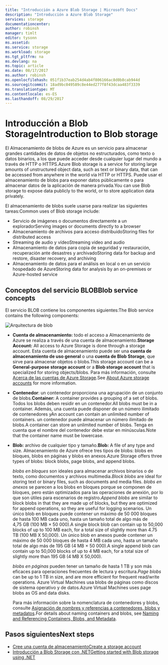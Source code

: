 ```yaml
---
title: "Introducción a Azure Blob Storage | Microsoft Docs"
description: "Introducción a Azure Blob Storage"
services: storage
documentationcenter: 
author: robinsh
manager: timlt
editor: tysonn
ms.assetid: 
ms.service: storage
ms.workload: storage
ms.tgt_pltfrm: na
ms.devlang: na
ms.topic: article
ms.date: 08/17/2017
ms.author: robinsh
ms.openlocfilehash: 051f1b37eab254d4ab4f806166ac8d0b8cab944d
ms.sourcegitcommit: 18ad9bc049589c8e44ed277f8f43dcaa483f3339
ms.translationtype: MT
ms.contentlocale: es-ES
ms.lasthandoff: 08/29/2017
---
```

# <a name="introduction-to-blob-storage"></a><span data-ttu-id="399f7-103">Introducción a Blob Storage</span><span class="sxs-lookup"><span data-stu-id="399f7-103">Introduction to Blob storage</span></span>

<span data-ttu-id="399f7-104">El Almacenamiento de blobs de Azure es un servicio para almacenar grandes cantidades de datos de objetos no estructurados, como texto o datos binarios, a los que puede acceder desde cualquier lugar del mundo a través de HTTP o HTTPS.</span><span class="sxs-lookup"><span data-stu-id="399f7-104">Azure Blob storage is a service for storing large amounts of unstructured object data, such as text or binary data, that can be accessed from anywhere in the world via HTTP or HTTPS.</span></span> <span data-ttu-id="399f7-105">Puede usar el almacenamiento de blobs para exponer datos públicamente o para almacenar datos de la aplicación de manera privada.</span><span class="sxs-lookup"><span data-stu-id="399f7-105">You can use Blob storage to expose data publicly to the world, or to store application data privately.</span></span>

<span data-ttu-id="399f7-106">El almacenamiento de blobs suele usarse para realizar las siguientes tareas:</span><span class="sxs-lookup"><span data-stu-id="399f7-106">Common uses of Blob storage include:</span></span>

* <span data-ttu-id="399f7-107">Servicio de imágenes o documentos directamente a un explorador</span><span class="sxs-lookup"><span data-stu-id="399f7-107">Serving images or documents directly to a browser</span></span>
* <span data-ttu-id="399f7-108">Almacenamiento de archivos para acceso distribuido</span><span class="sxs-lookup"><span data-stu-id="399f7-108">Storing files for distributed access</span></span>
* <span data-ttu-id="399f7-109">Streaming de audio y vídeo</span><span class="sxs-lookup"><span data-stu-id="399f7-109">Streaming video and audio</span></span>
* <span data-ttu-id="399f7-110">Almacenamiento de datos para copia de seguridad y restauración, recuperación ante desastres y archivado</span><span class="sxs-lookup"><span data-stu-id="399f7-110">Storing data for backup and restore, disaster recovery, and archiving</span></span>
* <span data-ttu-id="399f7-111">Almacenamiento de datos para el análisis en local o en un servicio hospedado de Azure</span><span class="sxs-lookup"><span data-stu-id="399f7-111">Storing data for analysis by an on-premises or Azure-hosted service</span></span>

## <a name="blob-service-concepts"></a><span data-ttu-id="399f7-112">Conceptos del servicio BLOB</span><span class="sxs-lookup"><span data-stu-id="399f7-112">Blob service concepts</span></span>

<span data-ttu-id="399f7-113">El servicio BLOB contiene los componentes siguientes:</span><span class="sxs-lookup"><span data-stu-id="399f7-113">The Blob service contains the following components:</span></span>

![Arquitectura de blob](./media/storage-blobs-introduction/blob1.png)

* <span data-ttu-id="399f7-115">**Cuenta de almacenamiento:** todo el acceso a Almacenamiento de Azure se realiza a través de una cuenta de almacenamiento.</span><span class="sxs-lookup"><span data-stu-id="399f7-115">**Storage Account:** All access to Azure Storage is done through a storage account.</span></span> <span data-ttu-id="399f7-116">Esta cuenta de almacenamiento puede ser una **cuenta de almacenamiento de uso general** o una **cuenta de Blob Storage**, que sirve para almacenar objetos o blobs.</span><span class="sxs-lookup"><span data-stu-id="399f7-116">This storage account can be a **General-purpose storage account** or a **Blob storage account** that is specialized for storing objects/blobs.</span></span> <span data-ttu-id="399f7-117">Para más información, consulte [Acerca de las cuentas de Azure Storage](../common/storage-create-storage-account.md?toc=%2fazure%2fstorage%2fblobs%2ftoc.json).</span><span class="sxs-lookup"><span data-stu-id="399f7-117">See [About Azure storage accounts](../common/storage-create-storage-account.md?toc=%2fazure%2fstorage%2fblobs%2ftoc.json) for more information.</span></span>

* <span data-ttu-id="399f7-118">**Contenedor**: un contenedor proporciona una agrupación de un conjunto de blobs.</span><span class="sxs-lookup"><span data-stu-id="399f7-118">**Container:** A container provides a grouping of a set of blobs.</span></span> <span data-ttu-id="399f7-119">Todos los blobs deben residir en un contenedor.</span><span class="sxs-lookup"><span data-stu-id="399f7-119">All blobs must be in a container.</span></span> <span data-ttu-id="399f7-120">Además, una cuenta puede disponer de un número ilimitado de contenedores y</span><span class="sxs-lookup"><span data-stu-id="399f7-120">An account can contain an unlimited number of containers.</span></span> <span data-ttu-id="399f7-121">un contenedor puede almacenar un número ilimitado de blobs.</span><span class="sxs-lookup"><span data-stu-id="399f7-121">A container can store an unlimited number of blobs.</span></span> <span data-ttu-id="399f7-122">Tenga en cuenta que el nombre del contenedor debe estar en minúsculas.</span><span class="sxs-lookup"><span data-stu-id="399f7-122">Note that the container name must be lowercase.</span></span>

* <span data-ttu-id="399f7-123">**Blob:** archivo de cualquier tipo y tamaño.</span><span class="sxs-lookup"><span data-stu-id="399f7-123">**Blob:** A file of any type and size.</span></span> <span data-ttu-id="399f7-124">Almacenamiento de Azure ofrece tres tipos de blobs: blobs en bloques, blobs en páginas y blobs en anexos.</span><span class="sxs-lookup"><span data-stu-id="399f7-124">Azure Storage offers three types of blobs: block blobs, page blobs, and append blobs.</span></span>
  
    <span data-ttu-id="399f7-125">*blobs en bloques* son ideales para almacenar archivos binarios o de texto, como documentos y archivos multimedia.</span><span class="sxs-lookup"><span data-stu-id="399f7-125">*Block blobs* are ideal for storing text or binary files, such as documents and media files.</span></span> <span data-ttu-id="399f7-126">*blobs en anexos* se parecen a los blobs en bloques porque se componen de bloques, pero están optimizados para las operaciones de anexión, por lo que son útiles para escenarios de registro.</span><span class="sxs-lookup"><span data-stu-id="399f7-126">*Append blobs* are similar to block blobs in that they are made up of blocks, but they are optimized for append operations, so they are useful for logging scenarios.</span></span> <span data-ttu-id="399f7-127">Un único blob en bloques puede contener un máximo de 50 000 bloques de hasta 100 MB cada uno, hasta un tamaño total de algo más de 4,75 GB (100 MB × 50 000).</span><span class="sxs-lookup"><span data-stu-id="399f7-127">A single block blob can contain up to 50,000 blocks of up to 100 MB each, for a total size of slightly more than 4.75 TB (100 MB X 50,000).</span></span> <span data-ttu-id="399f7-128">Un único blob en anexos puede contener un máximo de 50 000 bloques de hasta 4 MB cada uno, hasta un tamaño total de algo más de 195 GB (4 MB × 50 000).</span><span class="sxs-lookup"><span data-stu-id="399f7-128">A single append blob can contain up to 50,000 blocks of up to 4 MB each, for a total size of slightly more than 195 GB (4 MB X 50,000).</span></span>
  
    <span data-ttu-id="399f7-129">*blobs en páginas* pueden tener un tamaño de hasta 1 TB y son más eficaces para operaciones frecuentes de lectura y escritura.</span><span class="sxs-lookup"><span data-stu-id="399f7-129">*Page blobs* can be up to 1 TB in size, and are more efficient for frequent read/write operations.</span></span> <span data-ttu-id="399f7-130">Azure Virtual Machines usa blobs de páginas como discos de sistema operativo y de datos.</span><span class="sxs-lookup"><span data-stu-id="399f7-130">Azure Virtual Machines uses page blobs as OS and data disks.</span></span>
  
    <span data-ttu-id="399f7-131">Para más información sobre la nomenclatura de contenedores y blobs, consulte [Asignación de nombres y referencias a contenedores, blobs y metadatos](/rest/api/storageservices/Naming-and-Referencing-Containers--Blobs--and-Metadata).</span><span class="sxs-lookup"><span data-stu-id="399f7-131">For details about naming containers and blobs, see [Naming and Referencing Containers, Blobs, and Metadata](/rest/api/storageservices/Naming-and-Referencing-Containers--Blobs--and-Metadata).</span></span>

## <a name="next-steps"></a><span data-ttu-id="399f7-132">Pasos siguientes</span><span class="sxs-lookup"><span data-stu-id="399f7-132">Next steps</span></span>

* [<span data-ttu-id="399f7-133">Cree una cuenta de almacenamiento</span><span class="sxs-lookup"><span data-stu-id="399f7-133">Create a storage account</span></span>](../common/storage-create-storage-account.md?toc=%2fazure%2fstorage%2fblobs%2ftoc.json)
* [<span data-ttu-id="399f7-134">Introducción a Blob Storage con .NET</span><span class="sxs-lookup"><span data-stu-id="399f7-134">Getting started with Blob storage using .NET</span></span>](storage-dotnet-how-to-use-blobs.md)